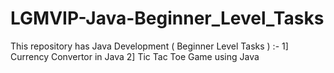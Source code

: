 # LGMVIP-Java-Beginner_Level_Tasks
This repository has Java Development ( Beginner Level Tasks ) :- 1] Currency Convertor in Java
                                                                  2] Tic Tac Toe Game using Java
